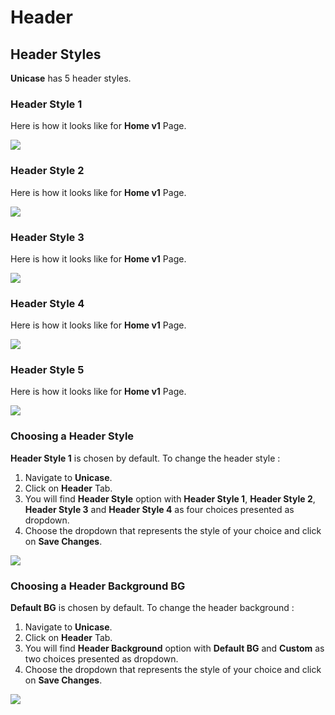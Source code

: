 # Header

## Header Styles

**Unicase** has 5 header styles.

### Header Style 1

 Here is how it looks like for **Home v1** Page.

![](http://transvelo.github.io/unicase/docs/images/header-style-1.png)

### Header Style 2

 Here is how it looks like for  **Home v1** Page.

![](http://transvelo.github.io/unicase/docs/images/header-style-2.png)

### Header Style 3

 Here is how it looks like for  **Home v1** Page.

![](http://transvelo.github.io/unicase/docs/images/header-style-3.png)

### Header Style 4

 Here is how it looks like for  **Home v1** Page.

![](http://transvelo.github.io/unicase/docs/images/header-style-4.png)

### Header Style 5

 Here is how it looks like for  **Home v1** Page.

![](http://transvelo.github.io/unicase/docs/images/header-style-5.png)

### Choosing a Header Style

**Header Style 1** is chosen by default. To change the header style :

1. Navigate to **Unicase**.
2. Click on **Header** Tab.
3. You will find **Header Style** option with **Header Style 1**,  **Header Style 2**, **Header Style 3** and **Header Style 4** as four choices presented as dropdown.
4. Choose the dropdown that represents the style of your choice and click on **Save Changes**.

![](http://transvelo.github.io/unicase/docs/images/choose-header-style.png)

### Choosing a Header Background BG

**Default BG** is chosen by default. To change the header background :

1. Navigate to **Unicase**.
2. Click on **Header** Tab.
3. You will find **Header Background** option with **Default BG** and **Custom** as two choices presented as dropdown.
4. Choose the dropdown that represents the style of your choice and click on **Save Changes**.

![](http://transvelo.github.io/unicase/docs/images/choose-header-background.png)

